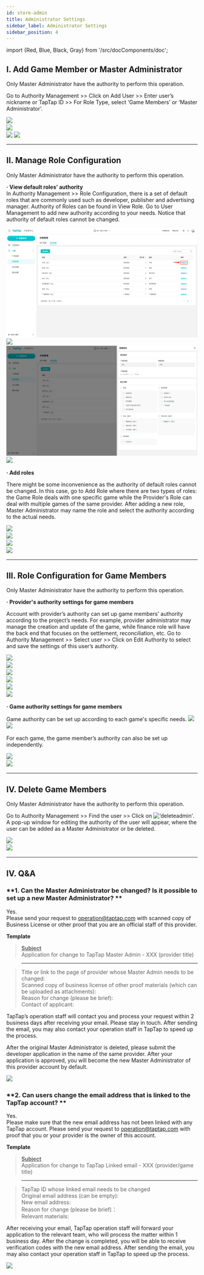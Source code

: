 ```yaml
---
id: store-admin
title: Administrator Settings
sidebar_label: Administrator Settings
sidebar_position: 4
---
```

import {Red, Blue, Black, Gray} from '/src/docComponents/doc';

## I. Add Game Member or Master Administrator  
Only Master Administrator have the authority to perform this operation.  

Go to <Blue>Authority Management</Blue> >> Click on <Blue>Add User</Blue> >> Enter user’s nickname or TapTap ID >> For Role Type, select ‘Game Members’ or ‘Master Administrator’.

![](https://img.tapimg.com/market/images/8740a095dfa629333b54b69ef3208d6c.png)  
![](https://img.tapimg.com/market/images/c53d78b9b120276b53f82aebb0d01537.png)  
![](https://img.tapimg.com/market/images/cb26707a3583baa4c87ce85376b13dac.png) ![](https://img.tapimg.com/market/images/c53d78b9b120276b53f82aebb0d01537.png)   

---

## **II. Manage Role Configuration**  
Only Master Administrator have the authority to perform this operation.  

**· View default roles’ authority**  
In <Blue>Authority Management</Blue> >> <Blue>Role Configuration</Blue>, there is a set of default roles that are commonly used such as developer, publisher and advertising manager. Authority of <Blue>Roles</Blue> can be found in <Blue>View Role</Blue>. Go to <Blue>User Management</Blue> to add new authority according to your needs. Notice that authority of default roles cannot be changed.

![](/img/a08674151cb066ee2866a9e482d983bb.png) ![](https://img.tapimg.com/market/images/c53d78b9b120276b53f82aebb0d01537.png)  
![](/img/3caca6221805097762bf8f82a1c59e90.png)  
![](https://img.tapimg.com/market/images/c53d78b9b120276b53f82aebb0d01537.png)  

**· Add roles**  

There might be some inconvenience as the authority of default roles cannot be changed. In this case, go to <Blue>Add Role</Blue> where there are two types of roles: the <Blue>Game Role</Blue> deals with one specific game while the <Blue>Provider's Role</Blue> can deal with multiple games of the same provider. After adding a new role, Master Administrator may name the role and select the authority according to the actual needs.

![](https://img.tapimg.com/market/images/59abef3579a3ee897c9fb8bb653c6d9e.png)  
![](https://img.tapimg.com/market/images/c53d78b9b120276b53f82aebb0d01537.png)  
![](https://img.tapimg.com/market/images/3f9924fd4c07d2c6b07bbcccaad89ae1.png)  
![](https://img.tapimg.com/market/images/c53d78b9b120276b53f82aebb0d01537.png)  

---

## III. Role Configuration for Game Members  

Only Master Administrator have the authority to perform this operation.  

**· Provider's authority settings for game members**  

Account with  provider’s authority can set up game members’ authority according to the project’s needs. For example, provider administrator may manage the creation and update of the game, while finance role will have the back end that focuses on the settlement, reconciliation, etc. Go to <Blue>Authority Management</Blue> >> Select user >> Click on <Blue>Edit Authority</Blue> to select and save the settings of this user’s authority.

![](https://img.tapimg.com/market/images/fd1afa18eab4de7408c822c3139e8da6.png)  
![](https://img.tapimg.com/market/images/c53d78b9b120276b53f82aebb0d01537.png)  
![](https://img.tapimg.com/market/images/3f9924fd4c07d2c6b07bbcccaad89ae1.png)  
![](https://img.tapimg.com/market/images/c53d78b9b120276b53f82aebb0d01537.png)  
![](https://img.tapimg.com/market/images/51e5dbf831339c52cf19804e6f65d7f8.png)  
![](https://img.tapimg.com/market/images/c53d78b9b120276b53f82aebb0d01537.png)  

**· Game authority settings for game members**  

Game authority can be set up according to each game's specific needs. ![](https://img.tapimg.com/market/images/1a6f9539de14725bd890683c0f284907.png)  
![](https://img.tapimg.com/market/images/c53d78b9b120276b53f82aebb0d01537.png)  

For each game, the game member’s authority can also be set up independently.

![](https://img.tapimg.com/market/images/b786c96642e9c580ba9aee56cb70d305.png)  
![](https://img.tapimg.com/market/images/c53d78b9b120276b53f82aebb0d01537.png)  

---

## IV. Delete Game Members  
Only Master Administrator have the authority to perform this operation.  

Go to <Blue>Authority Management</Blue> >> Find the user >> Click on ![‘deleteadmin’](https://img.tapimg.com/market/images/2e5c836549d866d6d44036d158095cbb.png). A pop-up window for editing the authority of the user will appear, where the user can be added as a Master Administrator or be deleted.

![](https://img.tapimg.com/market/images/7bdc953c043659f68a1045d5435786ec.png)   
![](https://img.tapimg.com/market/images/c53d78b9b120276b53f82aebb0d01537.png)   

---

## **IV. Q&A**  

### **1\. Can the Master Administrator be changed?  Is it possible to set up a new Master Administrator? **  
Yes.  
Please send your request to  [operation@taptap.com](mailto:operation@taptap.com) with scanned copy of Business License or other proof that you are an official staff of this provider.

**Template**  

> **<u>Subject</u>**  
> Application for change to TapTap Master Admin - XXX (provider title)

> ---  

> Title or link to the page of provider whose Master Admin needs to be changed:  
> Scanned copy of business license of other proof materials <Gray>(which can be uploaded as attachments)</Gray>:  
> Reason for change<Gray> (please be brief)</Gray>:  
> Contact of applicant:  

TapTap’s operation staff will contact you and process your request within 2 business days after receiving your email. Please stay in touch. After sending the email, you may also contact your operation staff in TapTap to speed up the process.  

After the original Master Administrator is deleted, please submit the developer application in the name of the same provider. After your application is approved, you will become the new Master Administrator of this provider account by default.  

![](https://img.tapimg.com/market/images/c53d78b9b120276b53f82aebb0d01537.png)   

### **2\. Can users change the email address that is linked to the TapTap account? **  
Yes.  
Please make sure that the new email address has not been linked with any TapTap account. Please send your request to  [operation@taptap.com](mailto:operation@taptap.com) with proof that you or your provider is the owner of this account.  

**Template**  

> **<u>Subject</u>**  
> Application for change to TapTap Linked email - XXX (provider/game title)

> ---  

> TapTap ID whose linked email needs to be changed  
> Original email address <Gray>(can be empty)</Gray>:  
> New email address:  
> Reason for change<Gray> (please be brief)</Gray>：  
> Relevant materials:  

After receiving your email, TapTap operation staff will forward your application to the relevant team, who will process the matter within 1 business day. After the change is completed, you will be able to receive verification codes with the new email address. After sending the email, you may also contact your operation staff in TapTap to speed up the process.  

![](https://img.tapimg.com/market/images/c53d78b9b120276b53f82aebb0d01537.png)   
